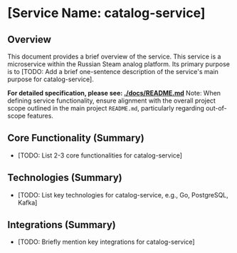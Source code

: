 # [Service Name: catalog-service]

## Overview

This document provides a brief overview of the service.
This service is a microservice within the Russian Steam analog platform. Its primary purpose is to [TODO: Add a brief one-sentence description of the service's main purpose for catalog-service].

**For detailed specification, please see: [./docs/README.md](./docs/README.md)**
Note: When defining service functionality, ensure alignment with the overall project scope outlined in the main project `README.md`, particularly regarding out-of-scope features.

## Core Functionality (Summary)

*   [TODO: List 2-3 core functionalities for catalog-service]

## Technologies (Summary)

*   [TODO: List key technologies for catalog-service, e.g., Go, PostgreSQL, Kafka]

## Integrations (Summary)

*   [TODO: Briefly mention key integrations for catalog-service]
